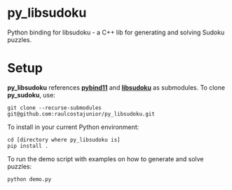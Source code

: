 # py_libsudoku
Python binding for libsudoku - a C++ lib for generating and solving Sudoku puzzles.

# Setup
**py_libsudoku** references [**pybind11**](https://github.com/pybind/pybind11) and [**libsudoku**](https://github.com/raulcostajunior/libsudoku) as submodules. To clone **py_sudoku**, use:

    git clone --recurse-submodules git@github.com:raulcostajunior/py_libsudoku.git

To install in your current Python environment:

    cd [directory where py_libsudoku is]
    pip install .

To run the demo script with examples on how to generate
and solve puzzles:

    python demo.py


